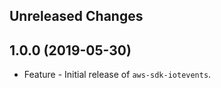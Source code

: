 Unreleased Changes
------------------

1.0.0 (2019-05-30)
------------------

* Feature - Initial release of `aws-sdk-iotevents`.

